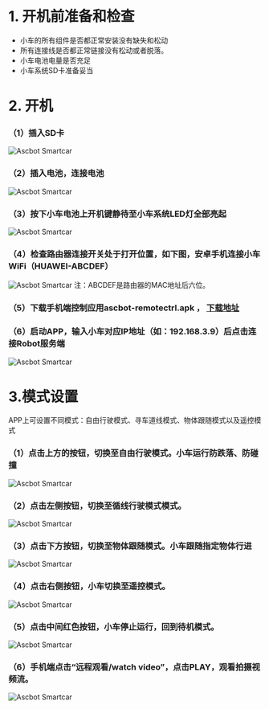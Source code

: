 # 1. 开机前准备和检查

+ 小车的所有组件是否都正常安装没有缺失和松动
+ 所有连接线是否都正常链接没有松动或者脱落。
+ 小车电池电量是否充足
+ 小车系统SD卡准备妥当

# 2. 开机

### （1）插入SD卡
![Ascbot Smartcar](./AscbotImg/ascbot-startup-001.jpg)
### （2）插入电池，连接电池
![Ascbot Smartcar](./AscbotImg/ascbot-startup-003-0.jpg)
### （3）按下小车电池上开机键静待至小车系统LED灯全部亮起
![Ascbot Smartcar](./AscbotImg/ascbot-startup-003.jpg)
### （4）检查路由器连接开关处于打开位置，如下图，安卓手机连接小车WiFi（HUAWEI-ABCDEF）
![Ascbot Smartcar](./AscbotImg/Ascbot-startup-ws331a.jpg)
   注：ABCDEF是路由器的MAC地址后六位。

### （5）下载手机端控制应用ascbot-remotectrl.apk ， [下载地址](https://gitee.com/Atlas200DK/Ascbot/raw/master/Release/ascbot-remotectrlv1.0.apk)


### （6）启动APP，输入小车对应IP地址（如：192.168.3.9）后点击连接Robot服务端
![Ascbot Smartcar](./AscbotImg/ascbot-startup-004.png)

# 3.模式设置

 APP上可设置不同模式：自由行驶模式、寻车道线模式、物体跟随模式以及遥控模式
 
### （1）点击上方的按钮，切换至自由行驶模式。小车运行防跌落、防碰撞

![Ascbot Smartcar](./AscbotImg/ascbot-startup-005.png)


### （2）点击左侧按钮，切换至循线行驶模式模式。

![Ascbot Smartcar](./AscbotImg/ascbot-startup-006.png)


### （3）点击下方按钮，切换至物体跟随模式。小车跟随指定物体行进

![Ascbot Smartcar](./AscbotImg/ascbot-startup-007.png)


### （4）点击右侧按钮，小车切换至遥控模式。


![Ascbot Smartcar](./AscbotImg/ascbot-startup-008.png)


### （5）点击中间红色按钮，小车停止运行，回到待机模式。


![Ascbot Smartcar](./AscbotImg/ascbot-startup-009.png)


### （6）手机端点击“远程观看/watch video”，点击PLAY，观看拍摄视频流。


![Ascbot Smartcar](./AscbotImg/ascbot-startup-010.png)

